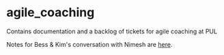 # agile_coaching
Contains documentation and a backlog of tickets for agile coaching at PUL

Notes for Bess & Kim's conversation with Nimesh are [here](https://docs.google.com/document/d/1q5ZNGRbQZsUNDnQFn2Aa_Wa5b9vpn4SAc-cHqd2QBLw/edit?usp=sharing).
